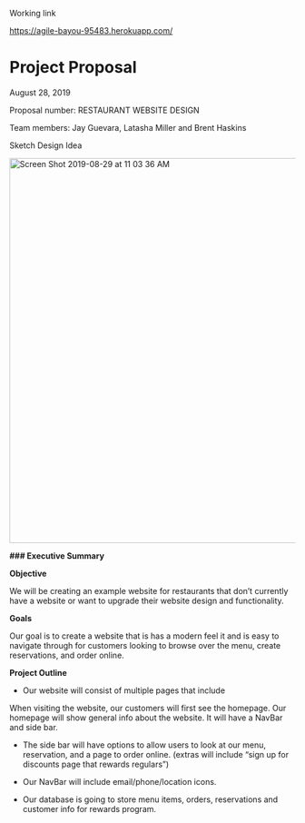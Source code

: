 Working link

https://agile-bayou-95483.herokuapp.com/

# Project Proposal

August 28, 2019

Proposal number: RESTAURANT WEBSITE DESIGN

Team members: Jay Guevara, Latasha Miller and Brent Haskins

Sketch Design Idea

<img width="678" alt="Screen Shot 2019-08-29 at 11 03 36 AM" src="https://user-images.githubusercontent.com/52174242/63965388-dd8feb80-ca4d-11e9-8d0b-4c9e0dbaefb7.png">

**### Executive Summary**

**Objective**

We will be creating an example website for restaurants that don’t currently have a website or want to upgrade their website design and functionality.

**Goals**

Our goal is to create a website that is has a modern feel it and is easy to navigate through for customers looking to browse over the menu, create reservations, and order online.

**Project Outline**

- Our website will consist of multiple pages that include

When visiting the website, our customers will first see the homepage. Our homepage will show general info about the website. It will have a NavBar and side bar.

- The side bar will have options to allow users to look at our menu, reservation, and a page to order online. (extras will include “sign up for discounts page that rewards regulars”)

- Our NavBar will include email/phone/location icons.

- Our database is going to store menu items, orders, reservations and customer info for rewards program.

